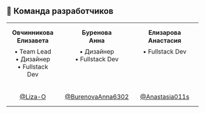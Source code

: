 ## 👥 Команда разработчиков

<table align="center">
  <tr>
    <!-- Первая строка -->
    <td valign="top" width="200px" style="height: 220px; text-align: center; padding: 15px;">
      <div style="height: 100%; display: flex; flex-direction: column; justify-content: space-between;">
        <div>
          <strong style="display: inline-block; height: 40px; line-height: 1.3;">Овчинникова<br>Елизавета</strong>
          <div style="margin: 10px 0;">
            • Team Lead<br>
            • Дизайнер<br>
            • Fullstack Dev
          </div>
        </div>
        <div>
          <a href="https://github.com/Liza-O">@Liza-O</a>
        </div>
      </div>
    </td>    
    <td valign="top" width="200px" style="height: 220px; text-align: center; padding: 15px;">
      <div style="height: 100%; display: flex; flex-direction: column; justify-content: space-between;">
        <div>
          <strong style="display: inline-block; height: 40px; line-height: 1.3;">Буренова<br>Анна</strong>
          <div style="margin: 10px 0;">
            • Дизайнер<br>
            • Fullstack Dev<br>
            &nbsp;
          </div>
        </div>
        <div>
          <a href="https://github.com/BurenovaAnna6302">@BurenovaAnna6302</a>
        </div>
      </div>
    </td>    
    <td valign="top" width="200px" style="height: 220px; text-align: center; padding: 15px;">
      <div style="height: 100%; display: flex; flex-direction: column; justify-content: space-between;">
        <div>
          <strong style="display: inline-block; height: 40px; line-height: 1.3;">Елизарова<br>Анастасия</strong>
          <div style="margin: 10px 0;">
            • Fullstack Dev<br>
            &nbsp;<br>
            &nbsp;
          </div>
        </div>
        <div>
          <a href="https://github.com/Anastasia011s">@Anastasia011s</a>
        </div>
      </div>
    </td>
    <td valign="top" width="200px" style="height: 220px; text-align: center; padding: 15px;">
      <div style="height: 100%; display: flex; flex-direction: column; justify-content: space-between;">
        <div>
          <strong style="display: inline-block; height: 40px; line-height: 1.3;">Кочетков<br>Егор</strong>
          <div style="margin: 10px 0;">
            • Fullstack Dev<br>
            &nbsp;<br>
            &nbsp;
          </div>
        </div>
        <div>
          <a href="https://github.com/PIRSON21">@PIRSON21</a>
        </div>
      </div>
    </td>    
    <td valign="top" width="200px" style="height: 220px; text-align: center; padding: 15px;">
      <div style="height: 100%; display: flex; flex-direction: column; justify-content: space-between;">
        <div>
          <strong style="display: inline-block; height: 40px; line-height: 1.3;">Кувшинов<br>Антон</strong>
          <div style="margin: 10px 0;">
            • Fullstack Dev<br>
            &nbsp;<br>
            &nbsp;
          </div>
        </div>
        <div>
          <a href="https://github.com/di-not">@di-not</a>
        </div>
      </div>
    </td>
  </tr>
</table>

